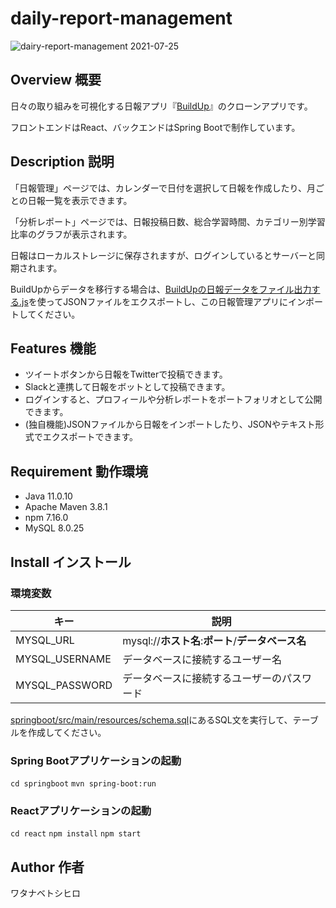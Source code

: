 # daily-report-management
![dairy-report-management 2021-07-25](https://user-images.githubusercontent.com/79039863/126899855-e21c4b4c-8141-48e3-b3a7-2072d7f0f10a.gif)

## Overview 概要

日々の取り組みを可視化する日報アプリ『[BuildUp](https://build-up.info/)』のクローンアプリです。

フロントエンドはReact、バックエンドはSpring Bootで制作しています。

## Description 説明

「日報管理」ページでは、カレンダーで日付を選択して日報を作成したり、月ごとの日報一覧を表示できます。

「分析レポート」ページでは、日報投稿日数、総合学習時間、カテゴリー別学習比率のグラフが表示されます。

日報はローカルストレージに保存されますが、ログインしているとサーバーと同期されます。

BuildUpからデータを移行する場合は、[BuildUpの日報データをファイル出力する.js](/BuildUpの日報データをファイル出力する.js)を使ってJSONファイルをエクスポートし、この日報管理アプリにインポートしてください。

## Features 機能

- ツイートボタンから日報をTwitterで投稿できます。
- Slackと連携して日報をボットとして投稿できます。
- ログインすると、プロフィールや分析レポートをポートフォリオとして公開できます。
- (独自機能)JSONファイルから日報をインポートしたり、JSONやテキスト形式でエクスポートできます。

## Requirement 動作環境

- Java 11.0.10
- Apache Maven 3.8.1
- npm 7.16.0
- MySQL 8.0.25

## Install インストール

### 環境変数
キー|説明
---|---
MYSQL_URL|mysql://**ホスト名**:**ポート**/**データベース名**
MYSQL_USERNAME|データベースに接続するユーザー名
MYSQL_PASSWORD|データベースに接続するユーザーのパスワード


[springboot/src/main/resources/schema.sql](/springboot/src/main/resources/schema.sql)にあるSQL文を実行して、テーブルを作成してください。

### Spring Bootアプリケーションの起動
```cd springboot```
```mvn spring-boot:run```

### Reactアプリケーションの起動
```cd react```
```npm install```
```npm start```

## Author 作者

ワタナベトシヒロ
